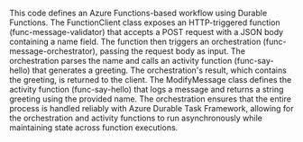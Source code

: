 This code defines an Azure Functions-based workflow using Durable Functions. The FunctionClient class exposes an HTTP-triggered function (func-message-validator) that accepts a POST request with a JSON body containing a name field. The function then triggers an orchestration (func-message-orchestrator), passing the request body as input. The orchestration parses the name and calls an activity function (func-say-hello) that generates a greeting. The orchestration's result, which contains the greeting, is returned to the client. The ModifyMessage class defines the activity function (func-say-hello) that logs a message and returns a string greeting using the provided name. The orchestration ensures that the entire process is handled reliably with Azure Durable Task Framework, allowing for the orchestration and activity functions to run asynchronously while maintaining state across function executions.